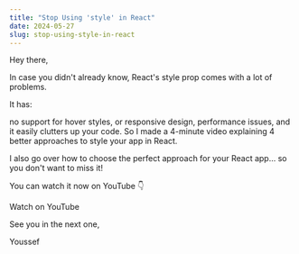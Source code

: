 ```yaml
---
title: "Stop Using 'style' in React"
date: 2024-05-27
slug: stop-using-style-in-react
---
```


Hey there,

In case you didn't already know, React's style prop comes with a lot of problems.

It has:

no support for hover styles, or responsive design,
performance issues, and
it easily clutters up your code.
So I made a 4-minute video explaining 4 better approaches to style your app in React.

I also go over how to choose the perfect approach for your React app… so you don't want to miss it!

You can watch it now on YouTube 👇

<LinkButton href="https://youtu.be/E0rzFKAafdk">
Watch on YouTube
</LinkButton>

See you in the next one,

Youssef

